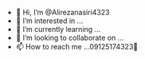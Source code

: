 - 👋 Hi, I’m @Alirezanasiri4323
- 👀 I’m interested in ...
- 🌱 I’m currently learning ...
- 💞️ I’m looking to collaborate on ...
- 📫 How to reach me ...09125174323📱

<!---
Alirezanasiri4323/Alirezanasiri4323 is a ✨ special ✨ repository because its `README.md` (this file) appears on your GitHub profile.
You can click the Preview link to take a look at your changes.
--->
